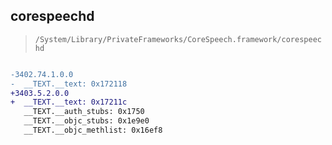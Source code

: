 ## corespeechd

> `/System/Library/PrivateFrameworks/CoreSpeech.framework/corespeechd`

```diff

-3402.74.1.0.0
-  __TEXT.__text: 0x172118
+3403.5.2.0.0
+  __TEXT.__text: 0x17211c
   __TEXT.__auth_stubs: 0x1750
   __TEXT.__objc_stubs: 0x1e9e0
   __TEXT.__objc_methlist: 0x16ef8

```
